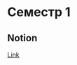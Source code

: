 # Семестр 1

## Notion
<a href="https://www.notion.so/karych/4f02263b6dba4acca803870a43e3b6f5?v=be801914bf774e96aadfc144007a4194&pvs=4">Link</a>
